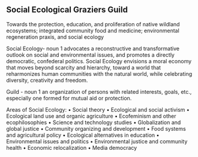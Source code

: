 ## Social Ecological Graziers Guild

Towards the protection, education, and proliferation of native wildland ecosystems; integrated community food and medicine; environmental regeneration praxis, and social ecology

Social Ecology-
noun
1 advocates a reconstructive and transformative outlook on social and environmental issues, and promotes a directly democratic, confederal politics. Social Ecology envisions a moral economy that moves beyond scarcity and hierarchy, toward a world that reharmonizes human communities with the natural world, while celebrating diversity, creativity and freedom.

Guild -
noun
1 an organization of persons with related interests, goals, etc., especially one formed for mutual aid or protection.

Areas of Social Ecology:
• Social theory
• Ecological and social activism
• Ecological land use and organic agriculture
• Ecofeminism and other ecophilosophies
• Science and technology studies
• Globalization and global justice
• Community organizing and development
• Food systems and agricultural policy
• Ecological alternatives in education
• Environmental issues and politics
• Environmental justice and community health
• Economic relocalization
• Media democracy
